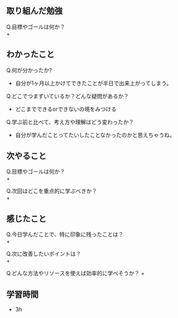 
## 取り組んだ勉強
Q.目標やゴールは何か？  
+ 


## わかったこと
Q.何が分かったか?  
+ 自分が1ヶ月以上かけてできたことが半日で出来上がってしまう。
  


Q.どこでつまずいているか？どんな疑問があるか？
+ どこまでできるorできないの境をみつける


Q.学ぶ前と比べて、考え方や理解はどう変わったか？
+ 自分が学んだことってたいしたことなかったのかと思えちゃうね。


## 次やること
Q.目標やゴールは何か？  
+ 


Q.次回はどこを重点的に学ぶべきか？  
+ 


## 感じたこと
Q.今日学んだことで、特に印象に残ったことは？  
+ 


Q.次に改善したいポイントは？  
+ 

Q.どんな方法やリソースを使えば効率的に学べそうか？
+ 


## 学習時間
+ 3h
